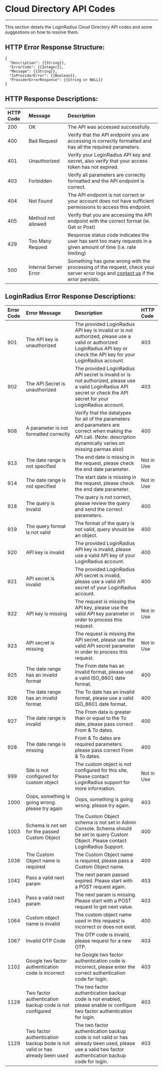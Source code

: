 # Cloud Directory API Codes

---

This section details the LoginRadius Cloud Directory API codes and some suggestions on how to resolve them.

## HTTP Error Response Structure:

```
{
  "Description": {{String}},
  "ErrorCode": {{Integer}},
  "Message": {{String}},
  "IsProviderError": {{Boolean}},
  "ProviderErrorResponse": {{String or NULL}}
}
```

## HTTP Response Descriptions:

| HTTP Code | Message         | Description                                                                                                                                                                               |
| :--------- | :-------------------- | :---------------------------------------------------------------------------------------------------------------------------------------------------------------------------------------- |
| 200        | OK                    | The API was accessed successfully.                                                                                                                                                        |
| 400        | Bad Request           | Verify that the API endpoint you are accessing is correctly formatted and has all the required parameters.                                                                                |
| 401        | Unauthorized          | Verify your LoginRadius API key and secret, also verify that your access token has not expired.                                                                                           |
| 403        | Forbidden             | Verify all parameters are correctly formatted and the API endpoint is correct.                                                                                                            |
| 404        | Not Found             | The API endpoint is not correct or your account does not have sufficient permissions to access this endpoint.                                                                             |
| 405        | Method not allowed    | Verify that you are accessing the API endpoint with the correct format (ie. Get or Post)
|429          | Too Many Request      | Response status code indicates the user has sent too many requests in a given amount of time (i.e. rate limiting)                                                                                                  |
| 500        | Internal Server Error | Something has gone wrong with the processing of the request, check your server error logs and [contact us](https://secure.loginradius.com/support/support-tickets) if the error persists. |

## LoginRadius Error Response Descriptions:

| Error Code | Error Message                                    | Description                                                                        | HTTP Code
| :--------- | :----------------------------------------------- | :---------------------------------------------------------------------------------------------------------------------------------------- | :-------------------------|
|901| The API key is unauthorized | The provided LoginRadius API key is invalid or is not authorized, please use a valid or authorized LoginRadius API key or check the API key for your LoginRadius account. | 403 |
|902| The API Secret is unauthorized | The provided LoginRadius API secret is invalid or is not authorized, please use a valid LoginRadius API secret or check the API secret for your LoginRadius account. | 403 |
|908| A parameter is not formatted correctly | Verify that the datatypes for all of the parameters and parameters are correct when making the API call. (Note: description dynamically varies on missing parmas also) | 400 |
|913| The date range is not specified | The end date is missing in the request, please check the end date parameter. | Not in Use |
|914| The date range is not specified | The start date is missing in the request, please check the end date parameter. | Not in Use |
|918| The query is invalid | The query is not correct, please review the query and send the correct parameters. |  400 |
|919| The query format is not valid | The format of the query is not valid, query should be an object. |  400 |
|920| API key is invalid | The provided LoginRadius API key is invalid, please use a valid API key of your LoginRadius account. |  400 |
|921| API secret is invalid | The provided LoginRadius API secret is invalid, please use a valid API secret of your LoginRadius account. | 400 |
|922| API key is missing | The request is missing the API key, please use the valid API key parameter in order to process this request. | Not in Use |
|923| API secret is missing | The request is missing the API secret, please use the valid API secret parameter in order to process this request. |  Not in Use |
|925| The date range has an invalid format | The From date has an invalid format, please use a valid ISO_8601 date format. | 400 |
|926| The date range has an invalid format | The To date has an invalid format, please use a valid ISO_8601 date format. | 400 |
|927| The date range is invalid | The From data is greater than or equal to the To date, please pass correct From & To dates. | 400 |
|928| The date range is missing | From & To dates are required parameters. please pass correct From & To dates. | 400 |
|999| Site is not configured for custom object | The custom object is not configured for this site, Please contact LoginRadius support for more information. | Not in Use |
|1000| Oops, something is going wrong. please try again | Oops, something is going wrong. please try again. | 403 |
|1003| Schema is not set for the passed Custom Object | The Custom Object schema is not set in Admin Console. Schema should be set to query Custom Object. Please contact LoginRadius Support. | 400 |
|1036| The Custom Object name is required | The Custom Object name is required, please pass a Custom Object name. | 400 |
|1042| Pass a valid next param | The next param passed expired. Please start with a POST request again. | 403 |
|1043| Pass a valid next param | The next param is missing. Please start with a POST request to get next value. | 403 |
|1064| Custom object name is invalid | The custom object name used in this request is incorrect or does not exist. | 400 |
|1067| Invalid OTP Code | The OTP code is invalid, please request for a new OTP. | 403 |
|1102| Google two factor authentication code is incorrect | he Google two factor authentication code is incorrect, please enter the correct authentication code for login. |403 |
|1128| Two factor authentication backup code is not configured | The two factor authentication backup code is not enabled, please enable or configure two factor authentication for login. |403 |
|1129| Two factor authentication backup bode is not valid or has already been used | The two factor authentication backup code is not valid or has already been used, please use a valid two factor authentication backup code for login. |403 |
